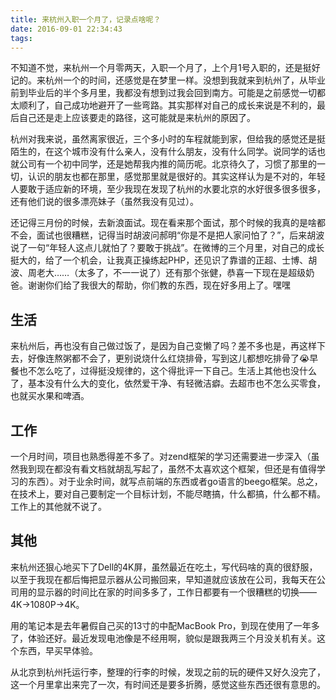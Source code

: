 ```yaml
---
title: 来杭州入职一个月了，记录点啥呢？
date: 2016-09-01 22:34:43
tags: 
---
```


不知道不觉，来杭州一个月零两天，入职一个月了，上个月1号入职的，还是挺好记的。来杭州一个的时间，还感觉是在梦里一样。没想到我就来到杭州了，从毕业前到毕业后的半个多月里，我都没有想到过我会回到南方。可能是之前感觉一切都太顺利了，自己成功地避开了一些弯路。其实那样对自己的成长来说是不利的，最后自己还是走上应该要走的路径，这可能就是来杭州的原因了。

杭州对我来说，虽然离家很近，三个多小时的车程就能到家，但给我的感觉还是挺陌生的，在这个城市没有什么亲人，没有什么朋友，没有什么同学。说同学的话也就公司有一个初中同学，还是她帮我内推的简历呢。北京待久了，习惯了那里的一切，认识的朋友也都在那里，感觉那里就是很好的。其实这样认为是不对的，年轻人要敢于适应新的环境，至少我现在发现了杭州的水要北京的水好很多很多很多，还有他们说的很多漂亮妹子（虽然我没有见过）。

还记得三月份的时候，去新浪面试。现在看来那个面试，那个时候的我真的是啥都不会，面试也很糟糕，记得当时胡波问郝明“你是不是把人家问怕了？”，后来胡波说了一句“年轻人这点儿就怕了？要敢于挑战”。在微博的三个月里，对自己的成长挺大的，给了一个机会，让我真正操练起PHP，还见识了靠谱的正超、士博、胡波、周老大……（太多了，不一一说了）还有那个张健，恭喜一下现在是超级奶爸。谢谢你们给了我很大的帮助，你们教的东西，现在好多用上了。嘿嘿

## 生活

来杭州后，再也没有自己做过饭了，是因为自己变懒了吗？差不多也是，再这样下去，好像连熬粥都不会了，更别说烧什么红烧排骨，写到这儿都想吃排骨了😭早餐也不怎么吃了，过得挺没规律的，这个得批评一下自己。生活上其他也没什么了，基本没有什么大的变化，依然爱干净、有轻微洁癖。去超市也不怎么买零食，也就买水果和啤酒。

## 工作

一个月时间，项目也熟悉得差不多了。对zend框架的学习还需要进一步深入（虽然我到现在都没有看文档就胡乱写起了，虽然不太喜欢这个框架，但还是有值得学习的东西）。对于业余时间，就写点前端的东西或者go语言的beego框架。总之，在技术上，要对自己要制定一个目标计划，不能尽瞎搞，什么都搞，什么都不精。工作上的其他就不说了。

## 其他
来杭州还狠心地买下了Dell的4K屏，虽然最近在吃土，写代码啥的真的很舒服，以至于我现在都后悔把显示器从公司搬回来，早知道就应该放在公司，我每天在公司用的显示器的时间比在家的时间多多了，工作日都要有一个很糟糕的切换——4K->1080P->4K。

用的笔记本是去年暑假自己买的13寸的中配MacBook Pro，到现在使用了一年多了，体验还好。最近发现电池像是不经用啊，貌似是跟我两三个月没关机有关。这个东西，早买早体验。

从北京到杭州托运行李，整理的行李的时候，发现之前的玩的硬件又好久没完了，这一个月里拿出来完了一次，有时间还是要多折腾，感觉这些东西还很有意思的。

